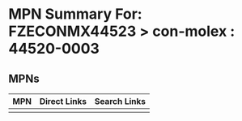 



# MPN Summary For: FZECONMX44523 > con-molex : 44520-0003

## MPNs
  

|MPN|Direct Links|Search Links|
| :--- | :--- | :--- |
||||
